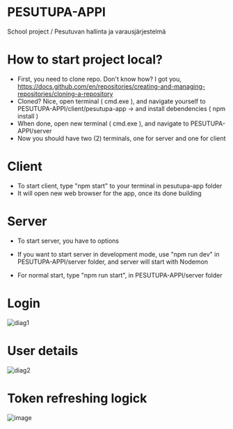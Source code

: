 # PESUTUPA-APPI

School project / Pesutuvan hallinta ja varausjärjestelmä

# How to start project local?
- First, you need to clone repo. Don't know how? I got you, https://docs.github.com/en/repositories/creating-and-managing-repositories/cloning-a-repository
- Cloned? Nice, open terminal ( cmd.exe ), and navigate yourself to PESUTUPA-APPI/client/pesutupa-app -> and install debendencies ( npm install )
- When done, open new terminal ( cmd.exe ), and navigate to PESUTUPA-APPI/server 
- Now you should have two (2) terminals, one for server and one for client

# Client
- To start client, type "npm start" to your terminal in pesutupa-app folder
- It will open new web browser for the app, once its done building

# Server
- To start server, you have to options
- If you want to start server in development mode, use "npm run dev" in PESUTUPA-APPI/server folder, and server will start with Nodemon

- For normal start, type "npm run start", in PESUTUPA-APPI/server folder

# Login
![diag1](https://user-images.githubusercontent.com/47896768/145174638-d3cd732b-e96e-42a9-9bc5-c542f661409b.png)


# User details
![diag2](https://user-images.githubusercontent.com/47896768/145174622-51a6b40f-e248-4e85-bdb8-03d50a1362eb.png)


# Token refreshing logick
![image](https://user-images.githubusercontent.com/47896768/145185495-c34478b5-5e4e-4fb8-99ff-b62d3faa9d46.png)
